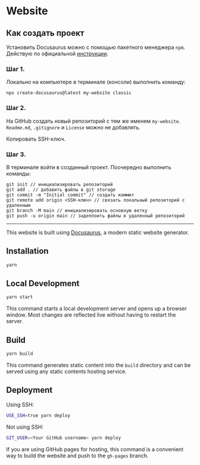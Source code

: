 # Website

## Как создать проект

Установить Docusaurus можно с помощью пакетного менеджера `npm`.
Действую по официальной [инструкции](https://docusaurus.io/docs/installation).

### Шаг 1. 
Локально на компьютере в терминале (консоли) выполнить команду:

```
npx create-docusaurus@latest my-website classic
```

### Шаг 2.

На GitHub создать новый репозиторий с тем же именем `my-website`. 
`Readme.md`, `.gitignore` и `License` можно не добавлять.

Копировать SSH-ключ.

### Шаг 3. 

В терминале войти в созданный проект.
Поочередно выполнить команды:

```
git init // инициализировать репозиторий
git add . // добавить файлы в git storage
git commit -m "Initial commit" // создать коммит
git remote add origin <SSH-ключ> // связать локальный репозиторий с удаленным
git branch -M main // инициализировать основную ветку
git push -u origin main // задеплоить файлы в удаленный репозиторий
```

---

This website is built using [Docusaurus](https://docusaurus.io/), a modern static website generator.

## Installation

```bash
yarn
```

## Local Development

```bash
yarn start
```

This command starts a local development server and opens up a browser window. Most changes are reflected live without having to restart the server.

## Build

```bash
yarn build
```

This command generates static content into the `build` directory and can be served using any static contents hosting service.

## Deployment

Using SSH:

```bash
USE_SSH=true yarn deploy
```

Not using SSH:

```bash
GIT_USER=<Your GitHub username> yarn deploy
```

If you are using GitHub pages for hosting, this command is a convenient way to build the website and push to the `gh-pages` branch.

